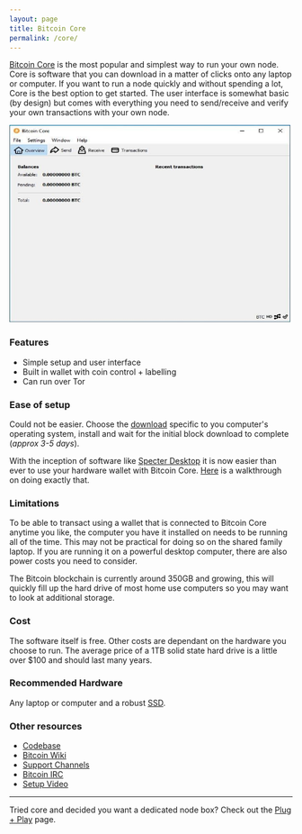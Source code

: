 ```yaml
---
layout: page
title: Bitcoin Core
permalink: /core/
---
```


[Bitcoin Core](https://bitcoincore.org/) is the most popular and simplest way to run your own node. Core is software that you can download in a matter of clicks onto any laptop or computer. If you want to run a node quickly and without spending a lot, Core is the best option to get started. The user interface is somewhat basic (by design) but comes with everything you need to send/receive and verify your own transactions with your own node.

<img src="https://raw.githubusercontent.com/BitcoinQnA/node-guide/master/images/photo_2020-10-25_16-27-15.jpg" class=responsive width="500" height="350" maxheight="350">


### Features

* Simple setup and user interface
* Built in wallet with coin control + labelling
* Can run over Tor

### Ease of setup

Could not be easier. Choose the [download](https://bitcoin.org/en/download) specific to you computer's operating system, install and wait for the initial block download to complete (*approx 3-5 days*).

With the inception of software like [Specter Desktop](https://github.com/cryptoadvance/specter-desktop) it is now easier than ever to use your hardware wallet with Bitcoin Core. [Here](https://www.youtube.com/watch?v=4koKF2MDXtk) is a walkthrough on doing exactly that.

### Limitations

To be able to transact using a wallet that is connected to Bitcoin Core anytime you like, the computer you have it installed on needs to be running all of the time. This may not be practical for doing so on the shared family laptop. If you are running it on a powerful desktop computer, there are also power costs you need to consider.

The Bitcoin blockchain is currently around 350GB and growing, this will quickly fill up the hard drive of most home use computers so you may want to look at additional storage.

### Cost

The software itself is free. Other costs are dependant on the hardware you choose to run. The average price of a 1TB solid state hard drive is a little over $100 and should last many years.

### Recommended Hardware

Any laptop or computer and a robust [SSD](https://www.amazon.com/SAMSUNG-Portable-SSD-1TB-MU-PC1T0H/dp/B0874YJP92/ref=sr_1_3?dchild=1&keywords=samsung+1tb+ssd+t5&qid=1603541969&sr=8-3).


### Other resources

* [Codebase](https://github.com/bitcoin/bitcoin)
* [Bitcoin Wiki](https://en.bitcoin.it/wiki/Help:Installing_Bitcoin_Core)
* [Support Channels](https://bitcoin.org/en/bitcoin-core/help)
* [Bitcoin IRC](https://bitcoin.org/en/bitcoin-core/help#live)
* [Setup Video](https://www.youtube.com/watch?v=xc_TxlByxeY)

***

Tried core and decided you want a dedicated node box? Check out the [Plug + Play](/plug-and-play/) page.
